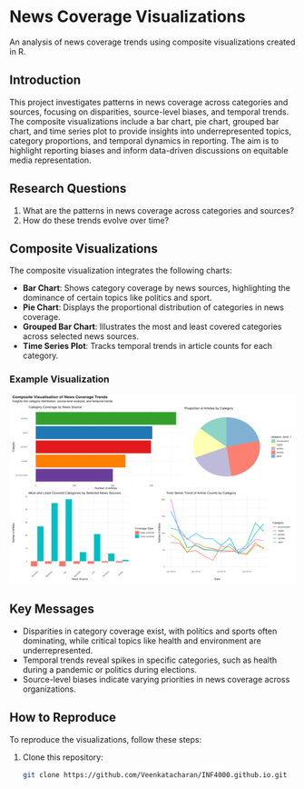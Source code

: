 # News Coverage Visualizations

An analysis of news coverage trends using composite visualizations created in R.

## Introduction

This project investigates patterns in news coverage across categories and sources, focusing on disparities, source-level biases, and temporal trends. The composite visualizations include a bar chart, pie chart, grouped bar chart, and time series plot to provide insights into underrepresented topics, category proportions, and temporal dynamics in reporting. The aim is to highlight reporting biases and inform data-driven discussions on equitable media representation.

## Research Questions

1. What are the patterns in news coverage across categories and sources?
2. How do these trends evolve over time?

## Composite Visualizations

The composite visualization integrates the following charts:
- **Bar Chart**: Shows category coverage by news sources, highlighting the dominance of certain topics like politics and sport.
- **Pie Chart**: Displays the proportional distribution of categories in news coverage.
- **Grouped Bar Chart**: Illustrates the most and least covered categories across selected news sources.
- **Time Series Plot**: Tracks temporal trends in article counts for each category.

### Example Visualization

![Composite Visualization](Composite_Visualisation.png)

## Key Messages

- Disparities in category coverage exist, with politics and sports often dominating, while critical topics like health and environment are underrepresented.
- Temporal trends reveal spikes in specific categories, such as health during a pandemic or politics during elections.
- Source-level biases indicate varying priorities in news coverage across organizations.

## How to Reproduce

To reproduce the visualizations, follow these steps:

1. Clone this repository:
   ```bash
   git clone https://github.com/Veenkatacharan/INF4000.github.io.git
